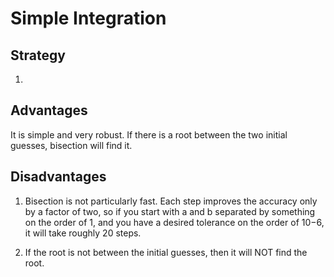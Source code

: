 # Simple Integration

## Strategy

1.

## Advantages

It is simple and very robust. If there is a root between the two initial guesses, bisection will find it.

## Disadvantages

1. Bisection is not particularly fast. Each step improves the accuracy only by a factor of two,
   so if you start with a and b separated by something on the order of 1, and
   you have a desired tolerance on the order of 10−6, it will take roughly 20 steps.

2. If the root is not between the initial guesses, then it will NOT find the root.
